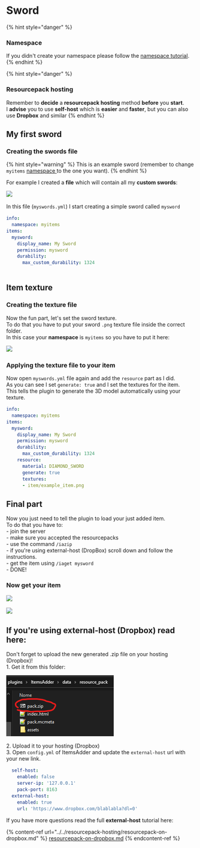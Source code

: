 # Sword

{% hint style="danger" %}
### Namespace

If you didn't create your namespace please follow the [namespace tutorial](../basic-concepts/namespace/creating-your-namespace.md).
{% endhint %}

{% hint style="danger" %}
### Resourcepack hosting

Remember to **decide** a **resourcepack hosting** method **before** you **start**.\
I **advise** you to use **self-host** which is **easier** and **faster**, but you can also use **Dropbox** and similar
{% endhint %}

## My first sword

### Creating the swords file

{% hint style="warning" %}
This is an example sword (remember to change `myitems` [namespace ](../basic-concepts/namespace/)to the one you want).
{% endhint %}

For example I created a **file** which will contain all my **custom swords**:

![](<../../../.gitbook/assets/immagine (16).png>)

In this file (`myswords.yml`) I start creating a simple sword called `mysword`

```yaml
info:
  namespace: myitems
items:
  mysword:
    display_name: My Sword
    permission: mysword
    durability:
      max_custom_durability: 1324
  
```

## Item texture

### Creating the texture file

Now the fun part, let's set the sword texture.\
To do that you have to put your sword `.png` texture file inside the correct folder.\
In this case your **namespace** is `myitems` so you have to put it here:

![](<../../../.gitbook/assets/immagine (14).png>)

### Applying the texture file to your item

Now open `myswords.yml` file again and add the `resource` part as I did.\
As you can see I set `generate: true` and I set the textures for the item.\
This tells the plugin to generate the 3D model automatically using your texture.

```yaml
info:
  namespace: myitems
items:
  mysword:
    display_name: My Sword
    permission: mysword
    durability:
      max_custom_durability: 1324
    resource:
      material: DIAMOND_SWORD
      generate: true
      textures:
      - item/example_item.png
```

## Final part

Now you just need to tell the plugin to load your just added item.\
To do that you have to:\
\- join the server\
\- make sure you accepted the resourcepacks\
\- use the command `/iazip`\
\- if you're using external-host (DropBox) scroll down and follow the instructions.\
\- get the item using `/iaget mysword`\
\- DONE!

### Now get your item

![](<../../../.gitbook/assets/immagine (18).png>)

![](<../../../.gitbook/assets/immagine (19).png>)

## If you're using external-host (Dropbox) read here:

Don't forget to upload the new generated .zip file on your hosting (Dropbox)!\
1\. Get it from this folder:

![](<../../../.gitbook/assets/immagine (96) (2) (3) (2) (1) (1) (1) (1) (1) (1) (1) (1) (1) (1) (1) (8).png>)

2\. Upload it to your hosting (Dropbox)\
3\. Open `config.yml` of ItemsAdder and update the `external-host` url with your new link.

```yaml
  self-host:
    enabled: false
    server-ip: '127.0.0.1'
    pack-port: 8163
  external-host:
    enabled: true
    url: 'https://www.dropbox.com/blablabla?dl=0'
```

If you have more questions read the full **external-host** tutorial here:

{% content-ref url="../../resourcepack-hosting/resourcepack-on-dropbox.md" %}
[resourcepack-on-dropbox.md](../../resourcepack-hosting/resourcepack-on-dropbox.md)
{% endcontent-ref %}

